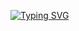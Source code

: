 [![Typing SVG](https://readme-typing-svg.demolab.com?font=Fira+Code&size=30&pause=1000&width=435&lines=IT+Student+%F0%9F%96%A5%EF%B8%8F+)](https://git.io/typing-svg)<br>
